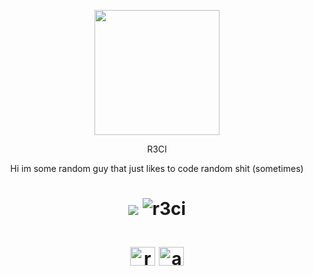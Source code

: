 <p align="center">
  <img src="https://i.imgur.com/JVVSzQw.png" width="200">
</p>

<p align="center">
  R3CI
</p>
<p align="center">
  Hi im some random guy that just likes to code random shit (sometimes)
</p>

<h1 align="center"> 
     <img src="https://img.shields.io/discord/1157405821450338334?color=darkred" /> 
     <img src="https://komarev.com/ghpvc/?username=r3ci&label=Profile%20views&color=80000d&style=flat" alt="r3ci" />

<h1 align="center">
<a href="https://www.youtube.com/c/r3ci" target="blank"><img align="center" src="https://raw.githubusercontent.com/rahuldkjain/github-profile-readme-generator/master/src/images/icons/Social/youtube.svg" alt="r3ci" height="30" width="40" /></a>
<a href="https://discord.gg/hP3RD3XwPF" target="blank"><img align="center" src="https://raw.githubusercontent.com/rahuldkjain/github-profile-readme-generator/master/src/images/icons/Social/discord.svg" alt="auaX4vqZra" height="30" width="40" /></a>
</p>
